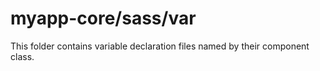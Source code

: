 # myapp-core/sass/var

This folder contains variable declaration files named by their component class.
